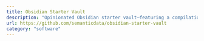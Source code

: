 ```yaml
---
title: Obsidian Starter Vault
description: "Opinionated Obsidian starter vault—featuring a compilation of extensions and settings to help you learn and start exploring Obsidian as a note-taking and personal knowledge management tool."
url: https://github.com/semanticdata/obsidian-starter-vault
category: "software"
---
```

